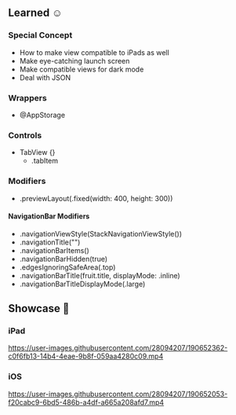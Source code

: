## Learned ☺️

### Special Concept
* How to make view compatible to iPads as well
* Make eye-catching launch screen
* Make compatible views for dark mode
* Deal with JSON

### Wrappers
* @AppStorage

### Controls
* TabView {}
  * .tabItem
### Modifiers

* .previewLayout(.fixed(width: 400, height: 300))

#### NavigationBar Modifiers
* .navigationViewStyle(StackNavigationViewStyle())
* .navigationTitle("")
* .navigationBarItems()
* .navigationBarHidden(true)
* .edgesIgnoringSafeArea(.top)
* .navigationBarTitle(fruit.title, displayMode: .inline)
* .navigationBarTitleDisplayMode(.large)

## Showcase 📱

### iPad
https://user-images.githubusercontent.com/28094207/190652362-c0f6fb13-14b4-4eae-9b8f-059aa4280c09.mp4

### iOS
https://user-images.githubusercontent.com/28094207/190652053-f20cabc9-6bd5-486b-a4df-a665a208afd7.mp4

